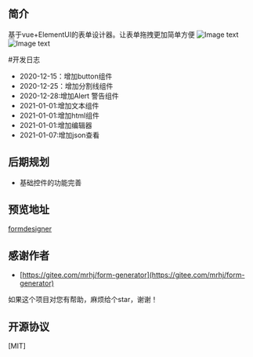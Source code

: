## 简介
基于vue+ElementUI的表单设计器。让表单拖拽更加简单方便
![Image text](https://gitee.com/wurong19870715/formDesigner/raw/master/public/img/designer.png)
![Image text](https://gitee.com/wurong19870715/formDesigner/raw/master/public/img/preview.png)


#开发日志
- 2020-12-15：增加button组件
- 2020-12-25：增加分割线组件
- 2020-12-28:增加Alert 警告组件
- 2021-01-01:增加文本组件
- 2021-01-01:增加html组件
- 2021-01-01:增加编辑器
- 2021-01-07:增加json查看

## 后期规划
- 基础控件的功能完善

## 预览地址
  [formdesigner](http://wurong19870715.gitee.io/formdesigner)
  
## 感谢作者
- [https://gitee.com/mrhj/form-generator](https://gitee.com/mrhj/form-generator)

如果这个项目对您有帮助，麻烦给个star，谢谢！

## 开源协议
[MIT]
